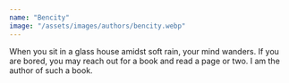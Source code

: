 ```yaml
---
name: "Bencity"
image: "/assets/images/authors/bencity.webp"
---
```

When you sit in a glass house amidst soft rain, your mind wanders. If you are bored, you may reach out for a book and read a page or two. I am the author of such a book.
